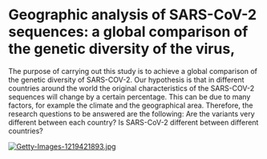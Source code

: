 # Geographic analysis of SARS-CoV-2 sequences: a global comparison of the genetic diversity of the virus,

The purpose of carrying out this study is to achieve a global comparison of the genetic diversity of SARS-COV-2. Our hypothesis is that in different countries around the world the original characteristics of the SARS-COV-2 sequences will change by a certain percentage. This can be due to many factors, for example the climate and the geographical area. Therefore, the research questions to be answered are the following: Are the variants very different between each country? Is SARS-CoV-2 different between different countries?

[![Getty-Images-1219421893.jpg](https://i.postimg.cc/VkrKFfhh/Getty-Images-1219421893.jpg)](https://postimg.cc/4YGvfgsv)
